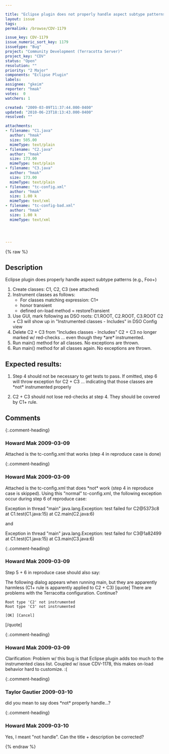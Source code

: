```yaml
---

title: "Eclipse plugin does not properly handle aspect subtype patterns"
layout: issue
tags: 
permalink: /browse/CDV-1179

issue_key: CDV-1179
issue_numeric_sort_key: 1179
issuetype: "Bug"
project: "Community Development (Terracotta Server)"
project_key: "CDV"
status: "Open"
resolution: ""
priority: "2 Major"
components: "Eclipse Plugin"
labels: 
assignee: "gkeim"
reporter: "hmak"
votes:  0
watchers: 1

created: "2009-03-09T11:37:44.000-0400"
updated: "2010-06-23T18:13:43.000-0400"
resolved: ""

attachments:
- filename: "C1.java"
  author: "hmak"
  size: 505.00
  mimeType: text/plain
- filename: "C2.java"
  author: "hmak"
  size: 173.00
  mimeType: text/plain
- filename: "C3.java"
  author: "hmak"
  size: 173.00
  mimeType: text/plain
- filename: "tc-config.xml"
  author: "hmak"
  size: 1.00 k
  mimeType: text/xml
- filename: "tc-config-bad.xml"
  author: "hmak"
  size: 1.00 k
  mimeType: text/xml




---
```


{% raw %}

## Description

<div markdown="1" class="description">

Eclipse plugin does properly handle aspect subtype patterns (e.g., Foo+)

1.	Create classes: C1, C2, C3 (see attached)
2.	Instrument classes as follows:
	- For classes matching expression: C1+
	- honor transient
	- defined on-load method = restoreTransient
3.	Use GUI, mark following as DSO roots: C1.ROOT, C2.ROOT, C3.ROOT
	C2 + C3 will show up in "Instrumented classes - Includes" in DSO Config view
4.	Delete C2 + C3 from "Includes classes - Includes"
	C2 + C3 no longer marked w/ red-checks ... even though they \*are\* instrumented.
5.	Run main() method for all classes.  No exceptions are thrown.
6.	Run main() method for all classes again.  No exceptions are thrown.

Expected results:
-----------------

1.  Step 4 should not be necessary to get tests to pass.  If omitted, step 6 will throw exception for C2 + C3 ... indicating that those classes are \*not\* instrumented properly

2.	C2 + C3 should not lose red-checks at step 4.  They should be covered by C1+ rule.

</div>

## Comments


{:.comment-heading}
### **Howard Mak** <span class="date">2009-03-09</span>

<div markdown="1" class="comment">

Attached is the tc-config.xml that works (step 4 in reproduce case is done)

</div>


{:.comment-heading}
### **Howard Mak** <span class="date">2009-03-09</span>

<div markdown="1" class="comment">

Attached is the tc-config.xml that does \*not\* work (step 4 in reproduce case is skipped).  Using this "normal" tc-config.xml, the following exception occur during step 6 of reproduce case:

Exception in thread "main" java.lang.Exception: test failed for C2@5373c8
	at C1.test(C1.java:15)
	at C2.main(C2.java:6)

and

Exception in thread "main" java.lang.Exception: test failed for C3@1a82499
	at C1.test(C1.java:15)
	at C3.main(C3.java:6)

</div>


{:.comment-heading}
### **Howard Mak** <span class="date">2009-03-09</span>

<div markdown="1" class="comment">

Step 5 + 6 in reproduce case should also say:

The following dialog appears when running main, but they are apparently harmless (C1+ rule is apparently applied to C2 + C3)
[quote]
	There are problems with the Terracotta configuration.  Continue?

	Root type 'C2' not instrumented
	Root type 'C3' not instrumented

	[OK] [Cancel]
[/quote]


</div>


{:.comment-heading}
### **Howard Mak** <span class="date">2009-03-09</span>

<div markdown="1" class="comment">

Clarification: Problem w/ this bug is that Eclipse plugin adds too much to the instrumented class list.  Coupled w/ issue CDV-1178, this makes on-load behavior hard to customize. :(

</div>


{:.comment-heading}
### **Taylor Gautier** <span class="date">2009-03-10</span>

<div markdown="1" class="comment">

did you mean to say does \*not\* properly handle...?

</div>


{:.comment-heading}
### **Howard Mak** <span class="date">2009-03-10</span>

<div markdown="1" class="comment">

Yes, I meant "not handle".  Can the title + description be corrected?

</div>



{% endraw %}
